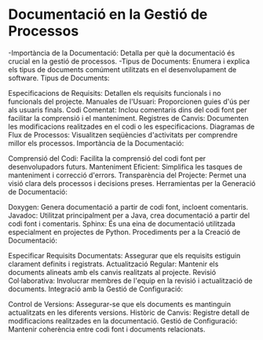 # Documentació en la Gestió de Processos
-Importància de la Documentació: Detalla per què la documentació és crucial en la gestió de processos.
-Tipus de Documents: Enumera i explica els tipus de documents comúment utilitzats en el desenvolupament de software.
Tipus de Documents:

Especificacions de Requisits: Detallen els requisits funcionals i no funcionals del projecte.
Manuales de l'Usuari: Proporcionen guies d'ús per als usuaris finals.
Codi Comentat: Inclou comentaris dins del codi font per facilitar la comprensió i el manteniment.
Registres de Canvis: Documenten les modificacions realitzades en el codi o les especificacions.
Diagramas de Flux de Processos: Visualitzen seqüències d'activitats per comprendre millor els processos.
Importància de la Documentació:

Comprensió del Codi: Facilita la comprensió del codi font per desenvolupadors futurs.
Manteniment Eficient: Simplifica les tasques de manteniment i correcció d'errors.
Transparència del Projecte: Permet una visió clara dels processos i decisions preses.
Herramientas per la Generació de Documentació:

Doxygen: Genera documentació a partir de codi font, incloent comentaris.
Javadoc: Utilitzat principalment per a Java, crea documentació a partir del codi font i comentaris.
Sphinx: És una eina de documentació utilitzada especialment en projectes de Python.
Procediments per a la Creació de Documentació:

Especificar Requisits Documentats: Assegurar que els requisits estiguin clarament definits i registrats.
Actualització Regular: Mantenir els documents alineats amb els canvis realitzats al projecte.
Revisió Col·laborativa: Involucrar membres de l'equip en la revisió i actualització de documents.
Integració amb la Gestió de Configuració:

Control de Versions: Assegurar-se que els documents es mantinguin actualitzats en les diferents versions.
Històric de Canvis: Registre detall de modificacions realitzades en la documentació.
Gestió de Configuració: Mantenir coherència entre codi font i documents relacionats.